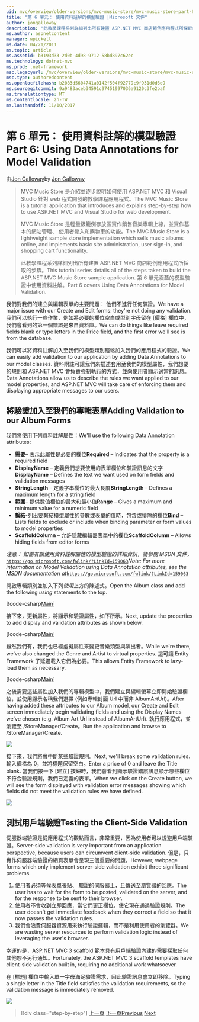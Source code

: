 ```yaml
---
uid: mvc/overview/older-versions/mvc-music-store/mvc-music-store-part-6
title: "第 6 單元： 使用資料註解的模型驗證 |Microsoft 文件"
author: jongalloway
description: "此教學課程系列詳細列出所有建置 ASP.NET MVC 商店範例應用程式所採取的步驟。 第 6 單元涵蓋 V 模型使用資料註解..."
ms.author: aspnetcontent
manager: wpickett
ms.date: 04/21/2011
ms.topic: article
ms.assetid: b3193d33-2d0b-4d98-9712-58bd897c62ec
ms.technology: dotnet-mvc
ms.prod: .net-framework
msc.legacyurl: /mvc/overview/older-versions/mvc-music-store/mvc-music-store-part-6
msc.type: authoredcontent
ms.openlocfilehash: b2083d5604741a0142f504f92779c9f931d0d6d9
ms.sourcegitcommit: 9a9483aceb34591c97451997036a9120c3fe2baf
ms.translationtype: MT
ms.contentlocale: zh-TW
ms.lasthandoff: 11/10/2017
---
```

<a name="part-6-using-data-annotations-for-model-validation"></a><span data-ttu-id="336e3-104">第 6 單元： 使用資料註解的模型驗證</span><span class="sxs-lookup"><span data-stu-id="336e3-104">Part 6: Using Data Annotations for Model Validation</span></span>
====================
<span data-ttu-id="336e3-105">由[Jon Galloway](https://github.com/jongalloway)</span><span class="sxs-lookup"><span data-stu-id="336e3-105">by [Jon Galloway](https://github.com/jongalloway)</span></span>

> <span data-ttu-id="336e3-106">MVC Music Store 是介紹並逐步說明如何使用 ASP.NET MVC 和 Visual Studio 針對 web 程式開發的教學課程應用程式。</span><span class="sxs-lookup"><span data-stu-id="336e3-106">The MVC Music Store is a tutorial application that introduces and explains step-by-step how to use ASP.NET MVC and Visual Studio for web development.</span></span>  
>   
> <span data-ttu-id="336e3-107">MVC Music Store 是輕量級範例存放區實作銷售音樂專輯上線，並實作基本的網站管理、 使用者登入和購物車的功能。</span><span class="sxs-lookup"><span data-stu-id="336e3-107">The MVC Music Store is a lightweight sample store implementation which sells music albums online, and implements basic site administration, user sign-in, and shopping cart functionality.</span></span>  
>   
> <span data-ttu-id="336e3-108">此教學課程系列詳細列出所有建置 ASP.NET MVC 商店範例應用程式所採取的步驟。</span><span class="sxs-lookup"><span data-stu-id="336e3-108">This tutorial series details all of the steps taken to build the ASP.NET MVC Music Store sample application.</span></span> <span data-ttu-id="336e3-109">第 6 單元涵蓋的模型驗證中使用資料註解。</span><span class="sxs-lookup"><span data-stu-id="336e3-109">Part 6 covers Using Data Annotations for Model Validation.</span></span>


<span data-ttu-id="336e3-110">我們對我們的建立與編輯表單的主要問題： 他們不進行任何驗證。</span><span class="sxs-lookup"><span data-stu-id="336e3-110">We have a major issue with our Create and Edit forms: they're not doing any validation.</span></span> <span data-ttu-id="336e3-111">我們可以執行一些作業，例如將必要的欄位空白或型別字母留在 [價格] 欄位中，我們會看到的第一個錯誤是來自資料庫。</span><span class="sxs-lookup"><span data-stu-id="336e3-111">We can do things like leave required fields blank or type letters in the Price field, and the first error we'll see is from the database.</span></span>

<span data-ttu-id="336e3-112">我們可以將資料註解加入至我們的模型類別輕鬆加入我們的應用程式的驗證。</span><span class="sxs-lookup"><span data-stu-id="336e3-112">We can easily add validation to our application by adding Data Annotations to our model classes.</span></span> <span data-ttu-id="336e3-113">資料附註可讓我們來描述套用至我們的模型屬性，我們想要的規則和 ASP.NET MVC 會負責強制執行的方式，並向使用者顯示適當的訊息。</span><span class="sxs-lookup"><span data-stu-id="336e3-113">Data Annotations allow us to describe the rules we want applied to our model properties, and ASP.NET MVC will take care of enforcing them and displaying appropriate messages to our users.</span></span>

## <a name="adding-validation-to-our-album-forms"></a><span data-ttu-id="336e3-114">將驗證加入至我們的專輯表單</span><span class="sxs-lookup"><span data-stu-id="336e3-114">Adding Validation to our Album Forms</span></span>

<span data-ttu-id="336e3-115">我們將使用下列資料註解屬性：</span><span class="sxs-lookup"><span data-stu-id="336e3-115">We'll use the following Data Annotation attributes:</span></span>

- <span data-ttu-id="336e3-116">**需要**– 表示此屬性是必要的欄位</span><span class="sxs-lookup"><span data-stu-id="336e3-116">**Required** – Indicates that the property is a required field</span></span>
- <span data-ttu-id="336e3-117">**DisplayName** – 定義我們想要使用的表單欄位和驗證訊息的文字</span><span class="sxs-lookup"><span data-stu-id="336e3-117">**DisplayName** – Defines the text we want used on form fields and validation messages</span></span>
- <span data-ttu-id="336e3-118">**StringLength** – 定義字串欄位的最大長度</span><span class="sxs-lookup"><span data-stu-id="336e3-118">**StringLength** – Defines a maximum length for a string field</span></span>
- <span data-ttu-id="336e3-119">**範圍**– 提供數值欄位的最大和最小值</span><span class="sxs-lookup"><span data-stu-id="336e3-119">**Range** – Gives a maximum and minimum value for a numeric field</span></span>
- <span data-ttu-id="336e3-120">**繫結**-列出要繫結模型屬性的參數或表單的值時，包含或排除的欄位</span><span class="sxs-lookup"><span data-stu-id="336e3-120">**Bind** – Lists fields to exclude or include when binding parameter or form values to model properties</span></span>
- <span data-ttu-id="336e3-121">**ScaffoldColumn** – 允許隱藏編輯器表單中的欄位</span><span class="sxs-lookup"><span data-stu-id="336e3-121">**ScaffoldColumn** – Allows hiding fields from editor forms</span></span>

<span data-ttu-id="336e3-122">*注意： 如需有關使用資料註解屬性的模型驗證的詳細資訊，請參閱 MSDN 文件，*[`https://go.microsoft.com/fwlink/?LinkId=159063`](https://go.microsoft.com/fwlink/?LinkId=159063)</span><span class="sxs-lookup"><span data-stu-id="336e3-122">*Note: For more information on Model Validation using Data Annotation attributes, see the MSDN documentation at*[`https://go.microsoft.com/fwlink/?LinkId=159063`](https://go.microsoft.com/fwlink/?LinkId=159063)</span></span>

<span data-ttu-id="336e3-123">開啟專輯類別並加入下列*使用*上方的陳述式。</span><span class="sxs-lookup"><span data-stu-id="336e3-123">Open the Album class and add the following *using* statements to the top.</span></span>

[!code-csharp[Main](mvc-music-store-part-6/samples/sample1.cs)]

<span data-ttu-id="336e3-124">接下來，更新屬性，將顯示和驗證屬性，如下所示。</span><span class="sxs-lookup"><span data-stu-id="336e3-124">Next, update the properties to add display and validation attributes as shown below.</span></span>

[!code-csharp[Main](mvc-music-store-part-6/samples/sample2.cs)]

<span data-ttu-id="336e3-125">雖然我們有，我們也已經虛擬屬性來變更音樂類型與演出者。</span><span class="sxs-lookup"><span data-stu-id="336e3-125">While we're there, we've also changed the Genre and Artist to virtual properties.</span></span> <span data-ttu-id="336e3-126">這可讓 Entity Framework 了延遲載入它們為必要。</span><span class="sxs-lookup"><span data-stu-id="336e3-126">This allows Entity Framework to lazy-load them as necessary.</span></span>

[!code-csharp[Main](mvc-music-store-part-6/samples/sample3.cs)]

<span data-ttu-id="336e3-127">之後需要這些屬性加入我們的專輯模型中，我們建立與編輯螢幕立即開始驗證欄位，並使用顯示名稱我們選擇 (例如專輯封面 Url 中而非 AlbumArtUrl)。</span><span class="sxs-lookup"><span data-stu-id="336e3-127">After having added these attributes to our Album model, our Create and Edit screen immediately begin validating fields and using the Display Names we've chosen (e.g. Album Art Url instead of AlbumArtUrl).</span></span> <span data-ttu-id="336e3-128">執行應用程式，並瀏覽至 /StoreManager/Create。</span><span class="sxs-lookup"><span data-stu-id="336e3-128">Run the application and browse to /StoreManager/Create.</span></span>

![](mvc-music-store-part-6/_static/image1.png)

<span data-ttu-id="336e3-129">接下來，我們將會中斷某些驗證規則。</span><span class="sxs-lookup"><span data-stu-id="336e3-129">Next, we'll break some validation rules.</span></span> <span data-ttu-id="336e3-130">輸入價格為 0，並將標題保留空白。</span><span class="sxs-lookup"><span data-stu-id="336e3-130">Enter a price of 0 and leave the Title blank.</span></span> <span data-ttu-id="336e3-131">當我們按一下 [建立] 按鈕時，我們會看到顯示驗證錯誤訊息顯示哪些欄位不符合驗證規則，我們已定義的表單。</span><span class="sxs-lookup"><span data-stu-id="336e3-131">When we click on the Create button, we will see the form displayed with validation error messages showing which fields did not meet the validation rules we have defined.</span></span>

![](mvc-music-store-part-6/_static/image2.png)

## <a name="testing-the-client-side-validation"></a><span data-ttu-id="336e3-132">測試用戶端驗證</span><span class="sxs-lookup"><span data-stu-id="336e3-132">Testing the Client-Side Validation</span></span>

<span data-ttu-id="336e3-133">伺服器端驗證是從應用程式的觀點而言，非常重要，因為使用者可以規避用戶端驗證。</span><span class="sxs-lookup"><span data-stu-id="336e3-133">Server-side validation is very important from an application perspective, because users can circumvent client-side validation.</span></span> <span data-ttu-id="336e3-134">但是，只實作伺服器端驗證的網頁表單會呈現三個重要的問題。</span><span class="sxs-lookup"><span data-stu-id="336e3-134">However, webpage forms which only implement server-side validation exhibit three significant problems.</span></span>

1. <span data-ttu-id="336e3-135">使用者必須等候表單張貼、 驗證的伺服器上，且傳送至瀏覽器的回應。</span><span class="sxs-lookup"><span data-stu-id="336e3-135">The user has to wait for the form to be posted, validated on the server, and for the response to be sent to their browser.</span></span>
2. <span data-ttu-id="336e3-136">使用者不會收到立即回應，當它們更正欄位，使它現在通過驗證規則。</span><span class="sxs-lookup"><span data-stu-id="336e3-136">The user doesn't get immediate feedback when they correct a field so that it now passes the validation rules.</span></span>
3. <span data-ttu-id="336e3-137">我們會浪費伺服器資源用來執行驗證邏輯，而不是利用使用者的瀏覽器。</span><span class="sxs-lookup"><span data-stu-id="336e3-137">We are wasting server resources to perform validation logic instead of leveraging the user's browser.</span></span>

<span data-ttu-id="336e3-138">幸運的是，ASP.NET MVC 3 scaffold 範本具有用戶端驗證內建的需要採取任何其他恕不另行通知。</span><span class="sxs-lookup"><span data-stu-id="336e3-138">Fortunately, the ASP.NET MVC 3 scaffold templates have client-side validation built in, requiring no additional work whatsoever.</span></span>

<span data-ttu-id="336e3-139">在 [標題] 欄位中輸入單一字母滿足驗證需求，因此驗證訊息會立即移除。</span><span class="sxs-lookup"><span data-stu-id="336e3-139">Typing a single letter in the Title field satisfies the validation requirements, so the validation message is immediately removed.</span></span>

![](mvc-music-store-part-6/_static/image3.png)


>[!div class="step-by-step"]
<span data-ttu-id="336e3-140">[上一頁](mvc-music-store-part-5.md)
[下一頁](mvc-music-store-part-7.md)</span><span class="sxs-lookup"><span data-stu-id="336e3-140">[Previous](mvc-music-store-part-5.md)
[Next](mvc-music-store-part-7.md)</span></span>
